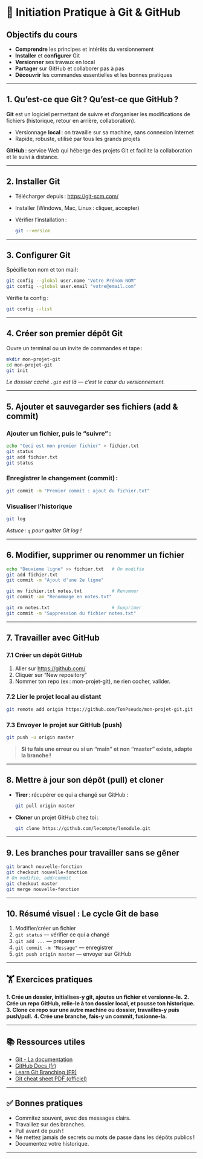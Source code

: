# 🏁 Initiation Pratique à Git & GitHub

## Objectifs du cours

- **Comprendre** les principes et intérêts du versionnement
- **Installer** et **configurer** Git
- **Versionner** ses travaux en local
- **Partager** sur GitHub et collaborer pas à pas
- **Découvrir** les commandes essentielles et les bonnes pratiques

---

## 1. Qu’est-ce que Git ? Qu’est-ce que GitHub ?

**Git** est un logiciel permettant de suivre et d’organiser les modifications de fichiers (historique, retour en arrière, collaboration).
- Versionnage **local** : on travaille sur sa machine, sans connexion Internet
- Rapide, robuste, utilisé par tous les grands projets

**GitHub** : service Web qui héberge des projets Git et facilite la collaboration et le suivi à distance.

---

## 2. Installer Git

- Télécharger depuis : https://git-scm.com/
- Installer (Windows, Mac, Linux : cliquer, accepter)
- Vérifier l’installation :

    ```sh
    git --version
    ```

---

## 3. Configurer Git

Spécifie ton nom et ton mail :

```sh
git config --global user.name "Votre Prénom NOM"
git config --global user.email "votre@email.com"
```

Vérifie ta config :

```sh
git config --list
```

---

## 4. Créer son premier dépôt Git

Ouvre un terminal ou un invite de commandes et tape :

```sh
mkdir mon-projet-git
cd mon-projet-git
git init
```

*Le dossier caché `.git` est là — c’est le cœur du versionnement.*

---

## 5. Ajouter et sauvegarder ses fichiers (add & commit)

### Ajouter un fichier, puis le “suivre” :

```sh
echo "Ceci est mon premier fichier" > fichier.txt
git status
git add fichier.txt
git status
```

### Enregistrer le changement (commit) :

```sh
git commit -m "Premier commit : ajout du fichier.txt"
```

### Visualiser l’historique

```sh
git log
```

*Astuce : `q` pour quitter Git log !*

---

## 6. Modifier, supprimer ou renommer un fichier

```sh
echo "Deuxieme ligne" >> fichier.txt   # On modifie
git add fichier.txt
git commit -m "Ajout d'une 2e ligne"

git mv fichier.txt notes.txt           # Renommer
git commit -am "Renommage en notes.txt"

git rm notes.txt                       # Supprimer
git commit -m "Suppression du fichier notes.txt"
```

---

## 7. Travailler avec GitHub

### 7.1 Créer un dépôt GitHub

1. Aller sur https://github.com/
2. Cliquer sur “New repository”
3. Nommer ton repo (ex : mon-projet-git), ne rien cocher, valider.

### 7.2 Lier le projet local au distant

```sh
git remote add origin https://github.com/TonPseudo/mon-projet-git.git
```

### 7.3 Envoyer le projet sur GitHub (push)

```sh
git push -u origin master
```

> **Si tu fais une erreur ou si un “main” et non “master” existe, adapte la branche !**

---

## 8. Mettre à jour son dépôt (pull) et cloner

- **Tirer** : récupérer ce qui a changé sur GitHub :

    ```sh
    git pull origin master
    ```

- **Cloner** un projet GitHub chez toi :

    ```sh
    git clone https://github.com/lecompte/lemodule.git
    ```

---

## 9. Les branches pour travailler sans se gêner

```sh
git branch nouvelle-fonction
git checkout nouvelle-fonction
# On modifie, add/commit
git checkout master
git merge nouvelle-fonction
```

---

## 10. Résumé visuel : Le cycle Git de base

1. Modifier/créer un fichier
2. `git status` — vérifier ce qui a changé
3. `git add ...` — préparer
4. `git commit -m "Message"` — enregistrer
5. `git push origin master` — envoyer sur GitHub

---

## 🏋️ Exercices pratiques

**1. Crée un dossier, initialises-y git, ajoutes un fichier et versionne-le.**
**2. Crée un repo GitHub, relie-le à ton dossier local, et pousse ton historique.**
**3. Clone ce repo sur une autre machine ou dossier, travailles-y puis push/pull.**
**4. Crée une branche, fais-y un commit, fusionne-la.**

---

## 📚 Ressources utiles

- [Git - La documentation](https://git-scm.com/doc)
- [GitHub Docs (fr)](https://docs.github.com/fr)
- [Learn Git Branching (FR)](https://learngitbranching.js.org/?locale=fr_FR)
- [Git cheat sheet PDF (officiel)](https://education.github.com/git-cheat-sheet-education.pdf)

---

## ✅ Bonnes pratiques

- Commitez souvent, avec des messages clairs.
- Travaillez sur des branches.
- Pull avant de push !
- Ne mettez jamais de secrets ou mots de passe dans les dépôts publics !
- Documentez votre historique.

---

